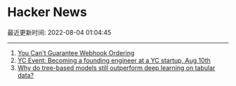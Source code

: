 # Hacker News

最近更新时间: 2022-08-04 01:04:45

--- 
1. [You Can't Guarantee Webhook Ordering](https://www.svix.com/blog/guaranteeing-webhook-ordering/) 
2. [YC Event: Becoming a founding engineer at a YC startup, Aug 10th](https://news.ycombinator.com/item?id=32334238) 
3. [Why do tree-based models still outperform deep learning on tabular data?](https://arxiv.org/abs/2207.08815) 
